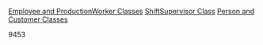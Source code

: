 [Employee and ProductionWorker Classes](https://replit.com/join/uhhniezk-piuselectronics)
[ShiftSupervisor Class](https://replit.com/join/zhbdyllf-piuselectronics)
[Person and Customer Classes](https://replit.com/join/xcghnpuk-piuselectronics)

9453
